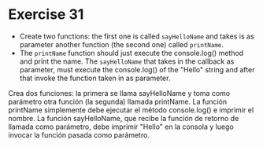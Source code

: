 # Exercise 31

* Create two functions: the first one is called `sayHelloName` and takes is as parameter another function (the second one) called `printName`.
* The `printName` function should just execute the console.log() method and print the name. The `sayHelloName` that takes in the callback as parameter, must execute the console.log() of the "Hello" string and after that invoke the function taken in as parameter.


Crea dos funciones: la primera se llama sayHelloName y toma como parámetro otra función (la segunda) llamada printName.
La función printName simplemente debe ejecutar el método console.log() e imprimir el nombre. La función sayHelloName, que recibe la función de retorno de llamada como parámetro, debe imprimir "Hello" en la consola y luego invocar la función pasada como parámetro.